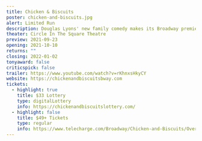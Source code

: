 ```yaml
---
title: Chicken & Biscuits
poster: chicken-and-biscuits.jpg
alert: Limited Run
description: Douglas Lyons' new family comedy makes its Broadway premiere.
theater: Circle In The Square Theatre
preview: 2021-09-23
opening: 2021-10-10
returns: ""
closing: 2022-01-02
tonyaward: false
criticspick: false
trailer: https://www.youtube.com/watch?v=rKhnxsHkyCY
website: https://chickenandbiscuitsbway.com
tickets:
  - highlight: true
    title: $33 Lottery
    type: digitalLottery
    info: https://chickenandbiscuitslottery.com/
  - highlight: false
    title: $49+ Tickets
    type: regular
    info: https://www.telecharge.com/Broadway/Chicken-and-Biscuits/Overview
---
```

